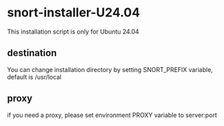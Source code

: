# snort-installer-U24.04


This installation script is only for Ubuntu 24.04 

## destination
You can change installation directory by setting SNORT_PREFIX variable, default is /usr/local

## proxy
if you need a proxy, please set environment PROXY variable to server:port 

